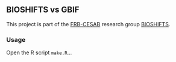 
<!-- README.md is generated from README.Rmd. Please edit that file -->

## BIOSHIFTS vs GBIF

<!-- badges: start -->
<!-- badges: end -->

This project is part of the
[FRB-CESAB](https://www.fondationbiodiversite.fr/en/about-the-foundation/le-cesab/)
research group
[BIOSHIFTS](https://www.fondationbiodiversite.fr/en/the-frb-in-action/programs-and-projects/le-cesab/bioshifts/).



### Usage

Open the R script `make.R`...
